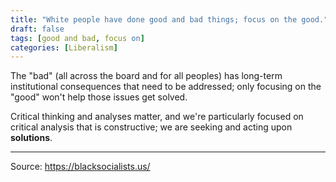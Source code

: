 ```yaml
---
title: "White people have done good and bad things; focus on the good."
draft: false
tags: [good and bad, focus on]
categories: [Liberalism]
---
```


The "bad" (all across the board and for all peoples) has long-term institutional consequences that need to be addressed; only focusing on the "good" won't help those issues get solved.  
  
Critical thinking and analyses matter, and we're particularly focused on critical analysis that is constructive; we are seeking and acting upon **solutions**.

----
Source: https://blacksocialists.us/

